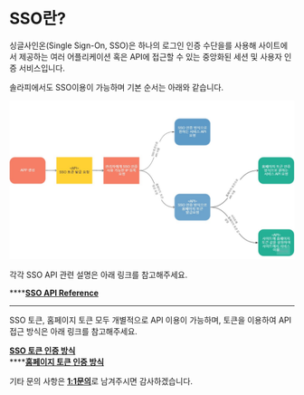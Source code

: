 # SSO란?

싱글사인온\(Single Sign-On, SSO\)은 하나의 로그인 인증 수단을를 사용해 사이트에서 제공하는 여러 어플리케이션 혹은 API에 접근할 수 있는 중앙화된 세션 및 사용자 인증 서비스입니다.

솔라피에서도 SSO이용이 가능하며 기본 순서는 아래와 같습니다.

![](../../.gitbook/assets/my-first-board.jpg)

각각 SSO API 관련 설명은 아래 링크를 참고해주세요.

\*\*\*\*[**SSO API Reference**](https://docs.solapi.com/api-reference/api-sso)  
****  
SSO 토큰, 홈페이지 토큰 모두 개별적으로 API 이용이 가능하며, 토큰을 이용하여 API접근 방식은 아래 링크를 참고해주세요.  
  
[**SSO 토큰 인증 방식**](https://docs.solapi.com/authentication/authentication-sso)  
****[**홈페이지 토큰 인증 방식**](https://docs.solapi.com/authentication/oauth2-3/oauth2#step-3-api)  
  
기타 문의 사항은 [**1:1문의**](https://support.solapi.com/hc/ko/requests/new)로 남겨주시면 감사하겠습니다.

